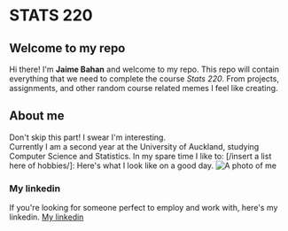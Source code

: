 # STATS 220
## Welcome to my repo
Hi there! I'm **Jaime Bahan** and welcome to my repo. This repo will contain everything that we need to complete the course *Stats 220*. From projects, assignments, and other random course related memes I feel like creating. 

## About me
Don't skip this part! I swear I'm interesting.\
Currently I am a second year at the University of Auckland, studying Computer Science and Statistics.
In my spare time I like to: [/insert a list here of hobbies/]:
Here's what I look like on a good day. 
![A photo of me]([[https://i.insider.com/602ee9ced3ad27001837f2ac?width=700](https://www.animationscoop.com/wp-content/uploads/2020/08/anime-dumbells-460.jpg)https://www.animationscoop.com/wp-content/uploads/2020/08/anime-dumbells-460.jpg](https://cdn.openart.ai/uploads/image_O9t8RPAv_1691540924350_512.webp))

### My linkedin
If you're looking for someone perfect to employ and work with, here's my linkedin.
[My linkedin](www.linkedin.com/in/jaime-bahan-67794b177)



